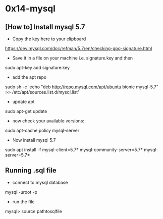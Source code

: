 # 0x14-mysql

## [How to] Install mysql 5.7

- Copy the key here to your clipboard

https://dev.mysql.com/doc/refman/5.7/en/checking-gpg-signature.html

- Save it in a file on your machine i.e. signature.key and then

sudo apt-key add signature.key

- add the apt repo

sudo sh -c 'echo "deb http://repo.mysql.com/apt/ubuntu bionic mysql-5.7" >> /etc/apt/sources.list.d/mysql.list'

- update apt

sudo apt-get update

- now check your available versions:

sudo apt-cache policy mysql-server

- Now install mysql 5.7

sudo apt install -f mysql-client=5.7* mysql-community-server=5.7* mysql-server=5.7*


## Running .sql file
- connect to mysql database

mysql -uroot -p
- run the file

mysql> source pathtosqlfile

